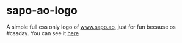 # sapo-ao-logo
A simple full css only logo of www.sapo.ao, just for fun because os #cssday. You can see it [here](https://codepen.io/doriel/full/XgNrPX/) 
